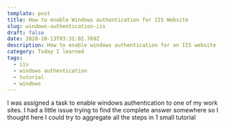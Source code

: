 ```yaml
---
template: post
title: How to enable Windows authentication for IIS Website
slug: windows-authentication-iis
draft: false
date: 2020-10-13T03:31:02.769Z
description: How to enable windows authentication for an IIS website
category: Today I learned
tags:
  - iis
  - windows authentication
  - tutorial
  - windows
---
```

I was assigned a task to enable windows authentication to one of my work sites. 
I had a little issue trying to find the complete answer somewhere so I thought here I could try to aggregate all the steps in 1 small tutorial